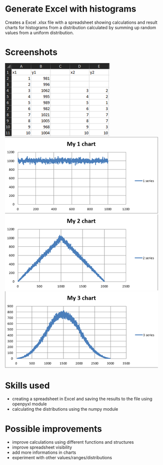# Generate Excel with histograms
Creates a Excel .xlsx file with a spreadsheet showing calculations and result charts for histograms from a distribution calculated by summing up random values from a uniform distribution.

# Screenshots
![Excel1.png](docs/Excel1.png "Example row and columns in generated file")
![ExcelChart1.png](docs/ExcelChart1.png "Example chart 1")
![ExcelChart2.png](docs/ExcelChart2.png "Example chart 2")
![ExcelChart3.png](docs/ExcelChart3.png "Example chart 3")

# Skills used
- creating a spreadsheet in Excel and saving the results to the file using openpyxl module
- calculating the distributions using the numpy module

# Possible improvements
- improve calculations using different functions and structures
- improve spreadsheet visibility
- add more informations in charts
- experiment with other values/ranges/distributions
